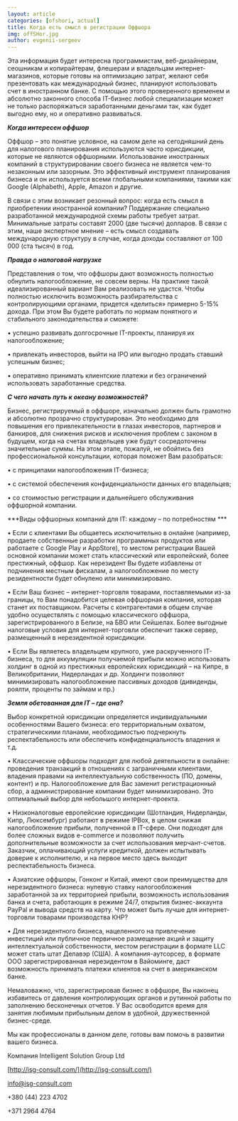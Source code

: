 ```yaml
---
layout: article
categories: [ofshori, actual]
title: Когда есть смысл в регистрации Оффшора
img: offSHor.jpg
author: evgenii-sergeev
--- 
```


Эта информация будет интересна программистам, веб-дизайнерам, сеошникам и копирайтерам, флешерам и владельцам
интернет-магазинов, которые готовы на оптимизацию затрат, желают себя презентовать как международный бизнес, планируют 
использовать счет в иностранном банке. С помощью этого проверенного временем и абсолютно законного способа IT-бизнес любой 
специализации  может не только распоряжаться заработанными деньгами так, как будет выгодно ему, но и оперативно развиваться.

***Когда интересен оффшор***

Оффшор – это понятие условное, на самом деле на сегодняшний день для налогового планирования используются часто юрисдикции, 
которые не являются оффшорными. Использование иностранных компаний в структурировании своего бизнеса не является чем-то 
незаконным или зазорным. Это эффективный инструмент планирования бизнеса и он используется всеми глобальными компаниями,
такими как Google (Alphabeth), Apple, Amazon и другие.

В связи с этим возникает резонный вопрос: когда есть смысл в приобретении иностранной компании? Поддержание специально 
разработанной международной схемы работы требует затрат. Минимальные затраты составят 2000 (две тысячи) долларов. В связи с 
этим, наше экспертное мнение – есть смысл создавать международную структуру в случае, когда доходы составляют от 100 000 
(ста тысяч) в год. 


***Правда о налоговой нагрузке***

Представления о том, что оффшоры дают возможность полностью обнулить  налогообложение, не совсем верны. На практике такой 
идеализированный вариант Вам реализовать не удастся. Чтобы полностью исключить возможность разбирательства с контролирующими 
органами, придется «делиться» примерно 5-15% дохода. При этом Вы будете работать по нормам понятного и стабильного 
законодательства и сможете:

•	успешно развивать долгосрочные IT-проекты, планируя их налогообложение;

•	привлекать инвесторов, выйти на IPO или выгодно продать ставший успешным бизнес;

•	оперативно принимать клиентские платежи и без ограничений использовать заработанные средства.

***С чего начать путь к океану возможностей?***

Бизнес, регистрируемый в оффшоре, изначально должен быть грамотно и абсолютно прозрачно структурирован. Это необходимо для
повышения его привлекательности в глазах инвесторов, партнеров и банкиров, для снижения рисков и исключения проблем с законом
в будущем, когда на счетах владельцев уже будут сосредоточены значительные суммы. На этом этапе, пожалуй, не обойтись без
профессиональной консультации, которая поможет Вам разобраться:

•	с принципами налогообложения IT-бизнеса;

•	с системой обеспечения конфиденциальности данных его владельцев;

•	со стоимостью регистрации и дальнейшего обслуживания оффшорной компании.

***Виды оффшорных компаний для IT: каждому – по потребностям ***

•	Если с клиентами Вы общаетесь исключительно в онлайне (например, продаете собственные разработки программных продуктов или
работаете с Google Play и AppStore), то местом регистрации Вашей основной компании может стать классический или европейский,
более престижный, оффшор. Как нерезидент Вы будете избавлены от подчинения местным фискалам, а налогообложение по месту 
резидентности будет обнулено или минимизировано.

•	Если Ваш бизнес – интернет-торговля товарами, поставляемыми из-за границы, то Вам понадобится целевая оффшорная компания, 
которая станет их поставщиком. Расчеты с контрагентами в общем случае удобно осуществлять с помощью классического оффшора, 
зарегистрированного в Белизе, на БВО или Сейшелах. Более выгодные налоговые  условия для интернет-торговли обеспечит также 
сервер, размещенный в нерезидентной юрисдикции. 

•	Если Вы являетесь владельцем крупного, уже раскрученного IT-бизнеса, то для аккумуляции получаемой прибыли можно 
использовать холдинг в одной из престижных европейских юрисдикций – на Кипре, в Великобритании, Нидерландах и др. Холдинги 
позволяют минимизировать налогообложение пассивных доходов (дивиденды, роялти, проценты по займам и пр.)

***Земля обетованная для IT – где она?***

Выбор конкретной юрисдикции определяется индивидуальными особенностями Вашего бизнеса: его территориальным охватом, 
стратегическими планами, необходимостью подчеркнуть респектабельность или обеспечить конфиденциальность владения и т.д.

•	Классические оффшоры подходят для любой деятельности в онлайне:  проведения транзакций в отношениях с заграничными 
клиентами, владения правами на интеллектуальную собственность (ПО, домены, контент) и пр. Налогообложение для Вас заменит 
регистрационный сбор, а администрирование компании будет минимизировано. Это оптимальный выбор для небольшого 
интернет-проекта.

•	Низконалоговые европейские юрисдикции (Шотландия, Нидерланды, Кипр, Люксембург) работают в режиме IPBox, в целом снижая 
налогообложение прибыли, полученной в IT-сфере. Они подходят для более сложных видов e-commerce и позволяют получить 
дополнительные возможности за счет использования мерчант-счетов. Заказчик, оплачивающий услуги кредиткой, должен испытывать
доверие к исполнителю, и на первое место здесь выходит респектабельность бизнеса.

•	Азиатские оффшоры, Гонконг и Китай, имеют свои преимущества для нерезидентного бизнеса: нулевую ставку налогообложения 
заработанной за их территорией прибыли, возможность использования банка и счета, работающих в режиме 24/7, открытия 
бизнес-аккаунта PayPal и вывода средств на карту. Что может быть лучше для интернет-торговли товарами производства КНР?

•	Для нерезидентного бизнеса, нацеленного на привлечение инвестиций или публичное первичное размещение акций и защиту
интеллектуальной собственности, местом регистрации в формате LLC может стать штат Делавэр (США). А компания-аутсорсер, в
формате ООО зарегистрированная нерезидентом в Вайоминге, даст возможность принимать платежи клиентов на счет в американском
банке. 

Немаловажно, что, зарегистрировав бизнес в оффшоре, Вы наконец избавитесь от давления контролирующих органов и рутинной 
работы по заполнению бесконечных отчетов. У Вас освободится время для занятия любимым прибыльным делом в удобной,
дружественной бизнес-среде.

Мы как профессионалы в данном деле, готовы вам помочь в развитии вашего бизнеса.

Компания Intelligent Solution Group Ltd

[http://isg-consult.com/](http://isg-consult.com/)

info@isg-consult.com

+380 (44) 223 4702

+371 2964 4764



